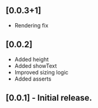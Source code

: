## [0.0.3+1]
* Rendering fix

## [0.0.2]
* Added height
* Added showText
* Improved sizing logic
* Added asserts

## [0.0.1] - Initial release.
